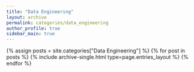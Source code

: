 ```yaml
---
title: "Data Engineering"
layout: archive
permalink: categories/data_engineering
author_profile: true
sidebar_main: true
---
```



{% assign posts = site.categories["Data Engineering"] %}
{% for post in posts %} {% include archive-single.html type=page.entries_layout %} {% endfor %}